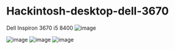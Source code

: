 # Hackintosh-desktop-dell-3670
Dell Inspiron 3670 i5 8400 
![image](https://github.com/sonvirgo/Hackintosh-desktop-dell-3670/assets/10823037/a1dc070f-63a4-42a5-bf11-43a73ce44485)

![image](https://github.com/sonvirgo/Hackintosh-desktop-dell-3670/assets/10823037/13cbf5cb-e08e-4ce8-9d02-11b5721430e7)
![image](https://github.com/sonvirgo/Hackintosh-desktop-dell-3670/assets/10823037/549f3359-3f41-4264-9b3c-16053324b7f6)
![image](https://github.com/sonvirgo/Hackintosh-desktop-dell-3670/assets/10823037/8ec242cc-55cd-42cb-928d-1b230b0305c6)
